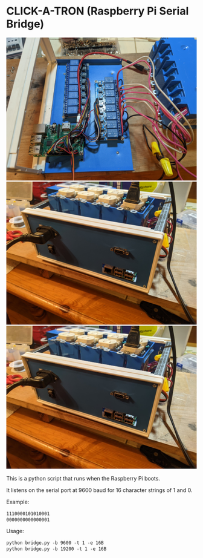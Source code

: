# CLICK-A-TRON (Raspberry Pi Serial Bridge)


![CLICK-A-TRON-1](https://raw.githubusercontent.com/cityxen/RelayTracker/master/click-a-tron/images/click-a-tron-1.jpg)
![CLICK-A-TRON-2](https://raw.githubusercontent.com/cityxen/RelayTracker/master/click-a-tron/images/click-a-tron-2.jpg)
![CLICK-A-TRON-3](https://raw.githubusercontent.com/cityxen/RelayTracker/master/click-a-tron/images/click-a-tron-3.jpg)

This is a python script that runs when the Raspberry Pi boots.

It listens on the serial port at 9600 baud for 16 character strings of 1 and 0.

Example:
```
1110000101010001
0000000000000001
```

Usage:
```
python bridge.py -b 9600 -t 1 -e 16B
python bridge.py -b 19200 -t 1 -e 16B
```




